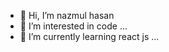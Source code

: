 - 👋 Hi, I’m nazmul hasan
- 👀 I’m interested in code ...
- 🌱 I’m currently learning react js ...
<!---
nazmul2935/nazmul2935 is a ✨ special ✨ repository because its `README.md` (this file) appears on your GitHub profile.
You can click the Preview link to take a look at your changes.
--->
